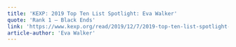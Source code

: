 ```yaml
---
title: 'KEXP: 2019 Top Ten List Spotlight: Eva Walker'
quote: 'Rank 1 – Black Ends'
link: 'https://www.kexp.org/read/2019/12/7/2019-top-ten-list-spotlight-eva-walker'
article-author: 'Eva Walker'
---
```

